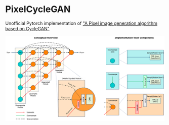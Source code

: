 # PixelCycleGAN
Unofficial Pytorch implementation of ["A Pixel image generation algorithm based on CycleGAN"](https://ieeexplore.ieee.org/document/9482118)

![image](assets/Overview.png)